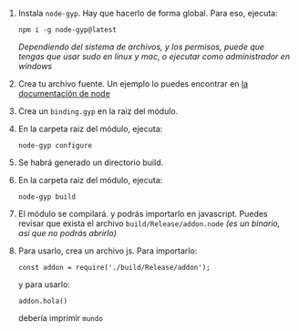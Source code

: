 1. Instala `node-gyp`. Hay que hacerlo de forma global. Para eso, ejecuta:

    ```npm i -g node-gyp@latest```

    _Dependiendo del sistema de archivos, y los permisos, puede que tengas que usar sudo en linux y mac, o ejecutar como administrador en windows_

2. Crea tu archivo fuente. Un ejemplo lo puedes encontrar en [la documentación de node](https://nodejs.org/api/addons.html#addons_hello_world)
3. Crea un `binding.gyp` en la raiz del módulo.
4. En la carpeta raiz del módulo, ejecuta:

    ```node-gyp configure```

5. Se habrá generado un directorio build.
6. En la carpeta raiz del módulo, ejecuta:

    ```node-gyp build```

7. El módulo se compilará. y podrás importarlo en javascript. Puedes revisar que exista el archivo `build/Release/addon.node` _(es un binario, así­ que no podrás abrirlo)_
8. Para usarlo, crea un archivo js. Para importarlo:

    ```const addon = require('./build/Release/addon');```

    y para usarlo:

    ```addon.hola()```

    deberí­a imprimir `mundo`